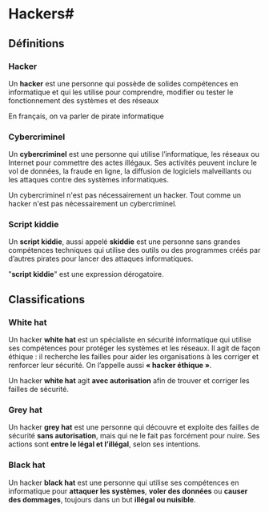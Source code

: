 # Hackers#
## Définitions ##
### Hacker ###
Un **hacker** est une personne qui possède de solides compétences en informatique et qui les utilise pour comprendre, modifier ou tester le fonctionnement des systèmes et des réseaux

En français, on va parler de pirate informatique
### Cybercriminel ###
Un **cybercriminel** est une personne qui utilise l’informatique, les réseaux ou Internet pour commettre des actes illégaux. Ses activités peuvent inclure le vol de données, la fraude en ligne, la diffusion de logiciels malveillants ou les attaques contre des systèmes informatiques.

Un cybercriminel n'est pas nécessairement un hacker. Tout comme un hacker n'est pas nécessairement un cybercriminel.
### Script kiddie ###
Un **script kiddie**, aussi appelé **skiddie** est une personne sans grandes compétences techniques qui utilise des outils ou des programmes créés par d’autres pirates pour lancer des attaques informatiques. 

"**script kiddie**" est une expression dérogatoire.
## Classifications ##

### White hat ###
Un hacker **white hat** est un spécialiste en sécurité informatique qui utilise ses compétences pour protéger les systèmes et les réseaux. Il agit de façon éthique : il recherche les failles pour aider les organisations à les corriger et renforcer leur sécurité. On l’appelle aussi **« hacker éthique »**.

Un hacker **white hat** agit **avec autorisation** afin de trouver et corriger les failles de sécurité. 
### Grey hat ###
Un hacker **grey hat** est une personne qui découvre et exploite des failles de sécurité **sans autorisation**, mais qui ne le fait pas forcément pour nuire. Ses actions sont **entre le légal et l’illégal**, selon ses intentions.
### Black hat ###
Un hacker **black hat** est une personne qui utilise ses compétences en informatique pour **attaquer les systèmes**, **voler des données** ou **causer des dommages**, toujours dans un but **illégal ou nuisible**.

